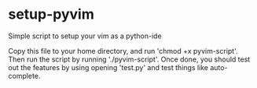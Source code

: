 setup-pyvim
===========

Simple script to setup your vim as a python-ide

Copy this file to your home directory, and run 'chmod +x pyvim-script'. Then run the script by running './pyvim-script'. 
Once done, you should test out the features by using opening 'test.py' and test things like auto-complete.
